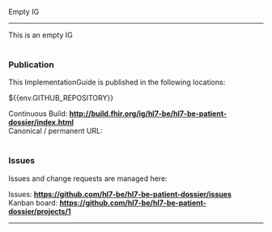 Empty IG



---
This is an empty IG
<br> </br>
###
### Publication
This ImplementationGuide is published in the following locations:

${{env.GITHUB_REPOSITORY}}

Continuous Build: __http://build.fhir.org/ig/hl7-be/hl7-be-patient-dossier/index.html__  
Canonical / permanent URL: 
<br> </br>

### Issues
Issues and change requests are managed here:  

Issues:  __https://github.com/hl7-be/hl7-be-patient-dossier/issues__  
Kanban board:  __https://github.com/hl7-be/hl7-be-patient-dossier/projects/1__  

---
